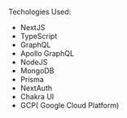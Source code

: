 Techologies Used:
- NextJS
- TypeScript
- GraphQL
- Apollo GraphQL
- NodeJS
- MongoDB
- Prisma
- NextAuth
- Chakra UI
- GCP( Google Cloud Platform)
